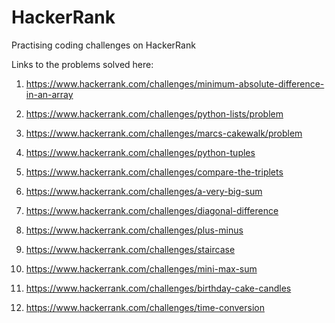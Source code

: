 # HackerRank
Practising coding challenges on HackerRank

Links to the problems solved here:

1. https://www.hackerrank.com/challenges/minimum-absolute-difference-in-an-array

2. https://www.hackerrank.com/challenges/python-lists/problem

3. https://www.hackerrank.com/challenges/marcs-cakewalk/problem

4. https://www.hackerrank.com/challenges/python-tuples

5. https://www.hackerrank.com/challenges/compare-the-triplets

6. https://www.hackerrank.com/challenges/a-very-big-sum

7. https://www.hackerrank.com/challenges/diagonal-difference

8. https://www.hackerrank.com/challenges/plus-minus

9. https://www.hackerrank.com/challenges/staircase

10. https://www.hackerrank.com/challenges/mini-max-sum

11. https://www.hackerrank.com/challenges/birthday-cake-candles

12. https://www.hackerrank.com/challenges/time-conversion